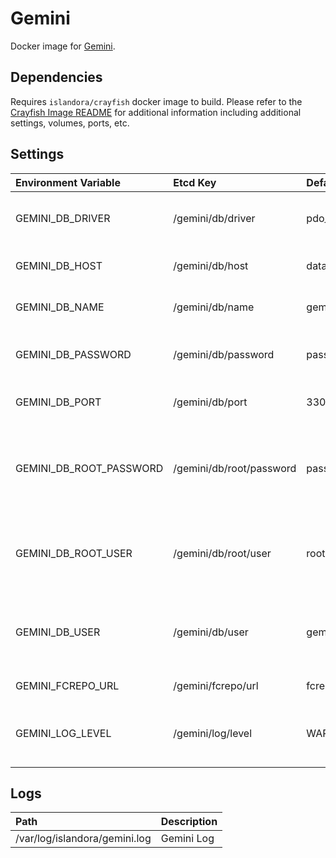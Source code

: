 # Gemini

Docker image for [Gemini].

## Dependencies

Requires `islandora/crayfish` docker image to build. Please refer to the
[Crayfish Image README](../crayfish/README.md) for additional information including
additional settings, volumes, ports, etc.

## Settings

| Environment Variable    | Etcd Key                 | Default                 | Description                                                 |
| :---------------------- | :----------------------- | :---------------------- | :---------------------------------------------------------- |
| GEMINI_DB_DRIVER        | /gemini/db/driver        | pdo_mysql               | The database driver to use                                  |
| GEMINI_DB_HOST          | /gemini/db/host          | database                | The database host                                           |
| GEMINI_DB_NAME          | /gemini/db/name          | gemini                  | The database name                                           |
| GEMINI_DB_PASSWORD      | /gemini/db/password      | password                | The database user password                                  |
| GEMINI_DB_PORT          | /gemini/db/port          | 3306                    | The database port                                           |
| GEMINI_DB_ROOT_PASSWORD | /gemini/db/root/password | password                | The root user password (used to create the database / user) |
| GEMINI_DB_ROOT_USER     | /gemini/db/root/user     | root                    | The root user (used to create the database / user)          |
| GEMINI_DB_USER          | /gemini/db/user          | gemini                  | The user to create / use when interacting with the database |
| GEMINI_FCREPO_URL       | /gemini/fcrepo/url       | fcrepo/fcrepo/rest | Fcrepo Rest API URL                                         |
| GEMINI_LOG_LEVEL        | /gemini/log/level        | WARNING                 | The log level for Gemini micro-service                      |

## Logs

| Path                          | Description |
| :---------------------------- | :---------- |
| /var/log/islandora/gemini.log | Gemini Log  |

[Gemini]: https://github.com/Islandora/Crayfish/tree/master/Gemini
